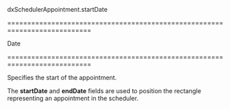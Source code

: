 <!--id-->dxSchedulerAppointment.startDate<!--/id-->
===========================================================================
<!--type-->Date<!--/type-->
===========================================================================

<!--shortDescription-->
Specifies the start of the appointment.
<!--/shortDescription-->

<!--fullDescription-->
The **startDate** and **endDate** fields are used to position the rectangle representing an appointment in the scheduler.
<!--/fullDescription-->